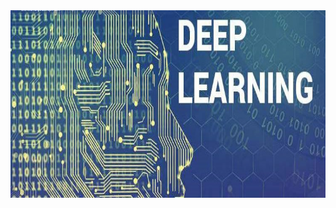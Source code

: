 

<img align="center" src = "https://github.com/engineerbekir/Tensorflow-Keras/blob/main/deeplearning.png" width = "730" height ="300"/>
